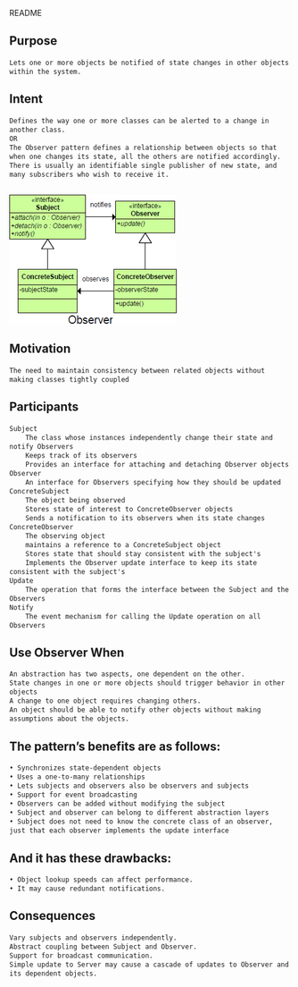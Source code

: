README

## Purpose

	Lets one or more objects be notified of state changes in other objects within the system.

## Intent ##

	Defines the way one or more classes can be alerted to a change in another class.
	OR
	The Observer pattern defines a relationship between objects so that when one changes its state, all the others are notified accordingly. There is usually an identifiable single publisher of new state, and many subscribers who wish to receive it.

##
![alt text](./Images/Observer-1.md.png "Observer")


## Motivation ##
	The need to maintain consistency between related objects without making classes tightly coupled

## Participants ##
	Subject
		The class whose instances independently change their state and notify Observers
		Keeps track of its observers
		Provides an interface for attaching and detaching Observer objects
	Observer
		An interface for Observers specifying how they should be updated
	ConcreteSubject
		The object being observed
		Stores state of interest to ConcreteObserver objects
		Sends a notification to its observers when its state changes
	ConcreteObserver
		The observing object
		maintains a reference to a ConcreteSubject object
		Stores state that should stay consistent with the subject's
		Implements the Observer update interface to keep its state consistent with the subject's
	Update
		The operation that forms the interface between the Subject and the Observers
	Notify
		The event mechanism for calling the Update operation on all Observers

## Use Observer When ##
	An abstraction has two aspects, one dependent on the other.
	State changes in one or more objects should trigger behavior in other objects
	A change to one object requires changing others.
	An object should be able to notify other objects without making assumptions about the objects.

## The pattern’s benefits are as follows:
	• Synchronizes state-dependent objects
	• Uses a one-to-many relationships
	• Lets subjects and observers also be observers and subjects
	• Support for event broadcasting
	• Observers can be added without modifying the subject
	• Subject and observer can belong to different abstraction layers
	• Subject does not need to know the concrete class of an observer, just that each observer implements the update interface
## And it has these drawbacks:
	• Object lookup speeds can affect performance.
	• It may cause redundant notifications.

## Consequences ##
	Vary subjects and observers independently.
	Abstract coupling between Subject and Observer.
	Support for broadcast communication.
	Simple update to Server may cause a cascade of updates to Observer and its dependent objects.
